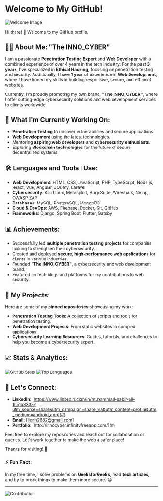 # Welcome to My GitHub!

![Welcome Image](https://yourimageurl.com/yourphoto.jpg)

Hi there! 👋 Welcome to my GitHub profile.

## 👨‍💻 About Me: "The INNO_CYBER"

I am a passionate **Penetration Testing Expert** and **Web Developer** with a combined experience of over 4 years in the tech industry. For the past **3 years**, I've specialized in **Ethical Hacking**, focusing on penetration testing and security. Additionally, I have **1 year** of experience in **Web Development**, where I have honed my skills in building responsive, secure, and efficient websites.

Currently, I’m proudly promoting my own brand, **"The INNO_CYBER"**, where I offer cutting-edge cybersecurity solutions and web development services to clients worldwide.

## 🌱 What I'm Currently Working On:
- **Penetration Testing** to uncover vulnerabilities and secure applications.
- **Web Development** using the latest technologies.
- Mentoring **aspiring web developers** and **cybersecurity enthusiasts**.
- Exploring **Blockchain technologies** for the future of secure decentralized systems.

## 🛠️ Languages and Tools I Use:
- **Web Development**: HTML, CSS, JavaScript, PHP, TypeScript, Node.js, React, Vue, Angular, JQuery, Laravel
- **Cybersecurity**: Kali Linux, Metasploit, Burp Suite, Wireshark, Nmap, OWASP ZAP
- **Databases**: MySQL, PostgreSQL, MongoDB
- **Cloud & DevOps**: AWS, Firebase, Docker, Git, GitHub
- **Frameworks**: Django, Spring Boot, Flutter, Gatsby

## 📊 Achievements:
- Successfully led **multiple penetration testing projects** for companies looking to strengthen their cybersecurity.
- Created and deployed **secure, high-performance web applications** for clients in various industries.
- Founded **"The INNO_CYBER"**, a cybersecurity and web development brand.
- Featured on tech blogs and platforms for my contributions to web security.

## 🧩 My Projects:
Here are some of my **pinned repositories** showcasing my work:
- **Penetration Testing Tools**: A collection of scripts and tools for penetration testing.
- **Web Development Projects**: From static websites to complex applications.
- **Cybersecurity Learning Resources**: Guides, tutorials, and challenges to help you become a cybersecurity expert.

## 📈 Stats & Analytics:
![GitHub Stats](https://github-readme-stats.vercel.app/api?username=Sabir555S&show_icons=true&count_private=true&theme=radical)
![Top Languages](https://github-readme-stats.vercel.app/api/top-langs/?username=Sabir555S&layout=compact&theme=radical)

## 📢 Let's Connect:
- **LinkedIn**: [https://www.linkedin.com/in/muhammad-sabir-ali-1b51a3333?utm_source=share&utm_campaign=share_via&utm_content=profile&utm_medium=android_app](#)
- **Email**: [lionh2682@gmail.com]
- **Portfolio**: [http://innocyber.infinityfreeapp.com/](#)

Feel free to explore my repositories and reach out for collaboration or queries. Let's work together to make the web a safer place!

Thanks for visiting! 🚀

### ⚡ Fun Fact:
In my free time, I solve problems on **GeeksforGeeks**, read **tech articles**, and try to break things to make them more secure. 😁

---

![Contribution](https://raw.githubusercontent.com/roychan0317/roychan0317/9e9b51e02fe60e4f7e20a1a8be7b689ab3e23b51/github-contribution-grid-snake.svg)

